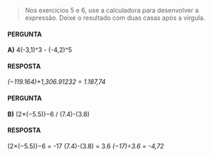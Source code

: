 > Nos exercícios 5 e 6, use a calculadora para desenvolver a expressão. Deixe o resultado com duas casas após a virgula.

#### PERGUNTA
**A)** 4(-3,1)^3 - (-4,2)^5

#### RESPOSTA
*(−119.164)+1,306.91232 = 1.187,74*

#### PERGUNTA
**B)** (2×(−5.5))−6 / (7.4)-(3.8)

#### RESPOSTA
(2×(−5.5))−6 = -17
(7.4)-(3.8) = 3.6
*(−17)÷3.6 = -4,72*

